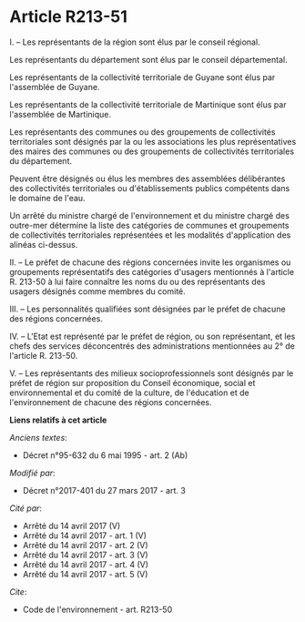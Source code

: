 # Article R213-51

I. – Les représentants de la région sont élus par le conseil régional.

Les représentants du département sont élus par le conseil départemental.

Les représentants de la collectivité territoriale de Guyane sont élus par l'assemblée de Guyane.

Les représentants de la collectivité territoriale de Martinique sont élus par l'assemblée de Martinique.

Les représentants des communes ou des groupements de collectivités territoriales sont désignés par la ou les associations les
plus représentatives des maires des communes ou des groupements de collectivités territoriales du département.

Peuvent être désignés ou élus les membres des assemblées délibérantes des collectivités territoriales ou d'établissements
publics compétents dans le domaine de l'eau.

Un arrêté du ministre chargé de l'environnement et du ministre chargé des outre-mer détermine la liste des catégories de
communes et groupements de collectivités territoriales représentées et les modalités d'application des alinéas ci-dessus.

II. – Le préfet de chacune des régions concernées invite les organismes ou groupements représentatifs des catégories
d'usagers mentionnés à l'article R. 213-50 à lui faire connaître les noms du ou des représentants des usagers désignés comme
membres du comité.

III. – Les personnalités qualifiées sont désignées par le préfet de chacune des régions concernées.

IV. – L'Etat est représenté par le préfet de région, ou son représentant, et les chefs des services déconcentrés des
administrations mentionnées au 2° de l'article R. 213-50. 

V. – Les représentants des milieux socioprofessionnels sont désignés par le préfet de région sur proposition du Conseil
économique, social et environnemental et du comité de la culture, de l'éducation et de l'environnement de chacune des régions
concernées.

**Liens relatifs à cet article**

_Anciens textes_:

  - Décret n°95-632 du 6 mai 1995 - art. 2 (Ab)

_Modifié par_:

  - Décret n°2017-401 du 27 mars 2017 - art. 3

_Cité par_:

  - Arrêté du 14 avril 2017 (V)
  - Arrêté du 14 avril 2017 - art. 1 (V)
  - Arrêté du 14 avril 2017 - art. 2 (V)
  - Arrêté du 14 avril 2017 - art. 3 (V)
  - Arrêté du 14 avril 2017 - art. 4 (V)
  - Arrêté du 14 avril 2017 - art. 5 (V)

_Cite_:

  - Code de l'environnement - art. R213-50
